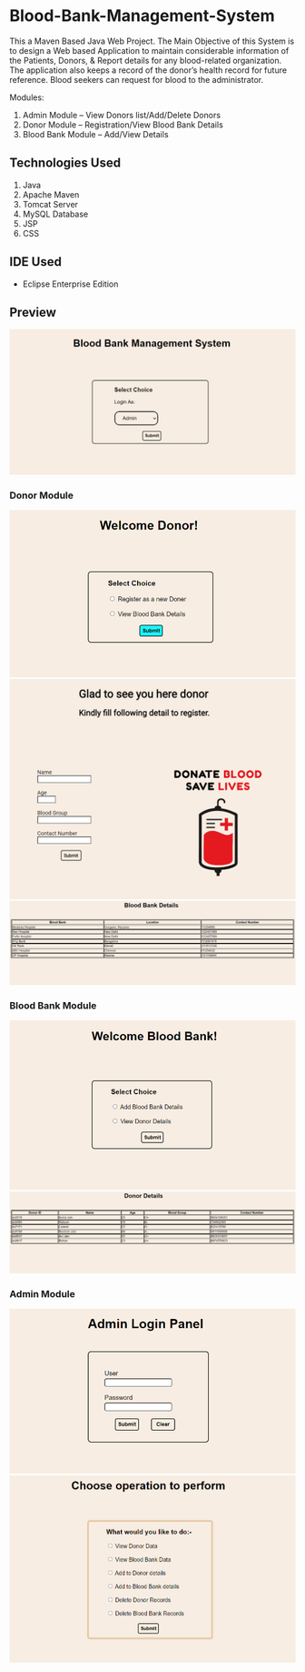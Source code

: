 # Blood-Bank-Management-System
This a Maven Based Java Web Project. The Main Objective of this System is to design a Web based Application to maintain 
considerable information  of  the Patients,  Donors, &  Report  details  for  any  blood-related 
organization.  The application also keeps a record of the donor’s health record for future 
reference. Blood seekers can request for blood to the administrator.

Modules: 
1. Admin Module – View Donors list/Add/Delete Donors 
2. Donor Module – Registration/View Blood Bank Details 
3. Blood Bank Module – Add/View Details

## Technologies Used
1. Java
2. Apache Maven
3. Tomcat Server
4. MySQL Database
5. JSP
6. CSS

## IDE Used
* Eclipse Enterprise Edition

## Preview
![Home Page](./preview/index.png)
 
 ### Donor Module
 ![donor page](./preview/donorPage.png)
 ![donor register](./preview/donorRegister.png)
 ![details bb](./preview/details1.png)
 
 ### Blood Bank Module
 ![bb page](./preview/bloodBankPage.png)
 ![details donor](./preview/details2.png)
 
 ### Admin Module
 ![Login](./preview/adminLogin.png)
 ![operations](./preview/adminOp.png)
